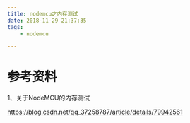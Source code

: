 ```yaml
---
title: nodemcu之内存测试
date: 2018-11-29 21:37:35
tags:
	- nodemcu

---
```






# 参考资料

1、关于NodeMCU的内存测试

https://blog.csdn.net/qq_37258787/article/details/79942561